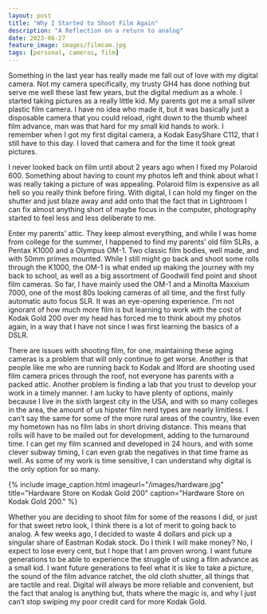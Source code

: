 ```yaml
---
layout: post
title: "Why I Started to Shoot Film Again"
description: "A Reflection on a return to analog"
date: 2023-06-27
feature_image: images/filmcam.jpg
tags: [personal, cameras, film]
---
```

Something in the last year has really made me fall out of love with my digital camera. Not my camera specifically, my trusty GH4 has done nothing but serve me well these last few years, but the digital medium as a whole. I started taking pictures as a really little kid. My parents got me a small silver plastic film camera. I have no idea who made it, but it was basically just a disposable camera that you could reload, right down to the thumb wheel film advance, man was that hard for my small kid hands to work. 
I remember when I got my first digital camera, a Kodak EasyShare C112, that I still have to this day. I loved that camera and for the time it took great pictures. 

<!--more-->

I never looked back on film until about 2 years ago when I fixed my Polaroid 600. Something about having to count my photos left and think about what I was really taking a picture of was appealing. Polaroid film is expensive as all hell so you really think before firing. With digital, I can hold my finger on the shutter and just blaze away and add onto that the fact that in Lightroom I can fix almost anything short of maybe focus in the computer, photography started to feel less and less deliberate to me.

Enter my parents’ attic. They keep almost everything, and while I was home from college for the summer, I happened to find my parents’ old film SLRs, a Pentax K1000 and a Olympus OM-1. Two classic film bodies, well made, and with 50mm primes mounted. While I still might go back and shoot some rolls through the K1000, the OM-1 is what ended up making the journey with my back to school, as well as a big assortment of Goodwill find point and shoot film cameras. So far, I have mainly used the OM-1 and a Minolta Maxxium 7000, one of the most 80s looking cameras of all time, and the first fully automatic auto focus SLR. It was an eye-opening experience. I’m not ignorant of how much more film is but learning to work with the cost of Kodak Gold 200 over my head has forced me to think about my photos again, in a way that I have not since I was first learning the basics of a DSLR. 

There are issues with shooting film, for one, maintaining these aging cameras is a problem that will only continue to get worse. Another is that people like me who are running back to Kodak and Ilford are shooting used film camera prices through the roof, not everyone has parents with a packed attic. Another problem is finding a lab that you trust to develop your work in a timely manner. I am lucky to have plenty of options, mainly because I live in the sixth largest city in the USA, and with so many colleges in the area, the amount of us hipster film nerd types are nearly limitless. I can’t say the same for some of the more rural areas of the country, like even my hometown has no film labs in short driving distance. This means that rolls will have to be mailed out for development, adding to the turnaround time. I can get my film scanned and developed in 24 hours, and with some clever subway timing, I can even grab the negatives in that time frame as well. As some of my work is time sensitive, I can understand why digital is the only option for so many. 


{% include image_caption.html imageurl="/images/hardware.jpg" title="Hardware Store on Kodak Gold 200" caption="Hardware Store on Kodak Gold 200." %}

Whether you are deciding to shoot film for some of the reasons I did, or just for that sweet retro look, I think there is a lot of merit to going back to analog. A few weeks ago, I decided to waste 4 dollars and pick up a singular share of Eastman Kodak stock. Do I think I will make money? No, I expect to lose every cent, but I hope that I am proven wrong. I want future generations to be able to experience the struggle of using a film advance as a small kid. I want future generations to feel what it is like to take a picture, the sound of the film advance ratchet, the old cloth shutter, all things that are tactile and real. Digital will always be more reliable and convenient, but the fact that analog is anything but, thats where the magic is, and why I just can’t stop swiping my poor credit card for more Kodak Gold.